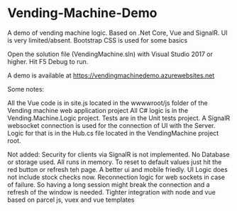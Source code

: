 # Vending-Machine-Demo
A demo of vending machine logic. Based on .Net Core, Vue and SignalR. UI is very limited/absent. Bootstrap CSS is used for some basics

Open the solution file (VendingMachine.sln) with Visual Studio 2017 or higher. 
Hit F5 Debug to run.

A demo is available at https://vendingmachinedemo.azurewebsites.net

Some notes:

All the Vue code is in site.js located in the wwwwroot/js folder of the Vending machine web application project
All C# logic is in the Vending.Machine.Logic project.
Tests are in the Unit tests project.
A SignalR websocket connection is used for the connection of UI with the Server. Logic for that is in the Hub.cs file located in the VendingMachine project root.

Not added:
Security for clients via SignalR is not implemented. 
No Database or storage used. All runs in memory. To reset to default values just hit the red button or refresh teh page.
A better ui and mobile friedly. 
UI Logic does not include stock checks now.
Reconnection logic for web sockets in case of failure. So having a long session might break the connection and a refresh of the window is needed.
Tighter integration with node and vue based on parcel js, vuex and vue templates

